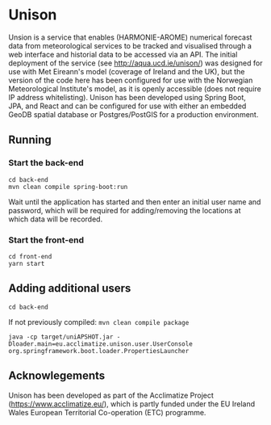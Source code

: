 # Unison
Unsion is a service that enables (HARMONIE-AROME) numerical forecast data from meteorological services to be tracked and visualised through a web interface and historial data to be accessed via an API. The initial deployment of the service (see http://aqua.ucd.ie/unison/) was designed for use with Met Eireann's model (coverage of Ireland and the UK), but the version of the code here has been configured for use with the Norwegian Meteorological Institute's model, as it is openly accessible (does not require IP address whitelisting). Unison has been developed using Spring Boot, JPA, and React and can be configured for use with either an embedded GeoDB spatial database or Postgres/PostGIS for a production environment.

## Running

### Start the back-end

```
cd back-end
mvn clean compile spring-boot:run
```
Wait until the application has started and then enter an initial user name and password, which will be required for adding/removing the locations at which data will be recorded.

### Start the front-end

```
cd front-end
yarn start
```
## Adding additional users

```
cd back-end
```
If not previously compiled: `mvn clean compile package`
```
java -cp target/uniAPSHOT.jar -Dloader.main=eu.acclimatize.unison.user.UserConsole org.springframework.boot.loader.PropertiesLauncher
```

## Acknowlegements
Unison has been developed as part of the Acclimatize Project (https://www.acclimatize.eu/), which is partly funded under the EU Ireland Wales European Territorial Co-operation (ETC) programme.
